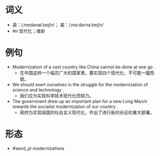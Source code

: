 # 词义
- 英：/ˌmɒdənaɪˈzeɪʃn/； 美：/ˌmɑːdərnəˈzeɪʃn/
- #n 现代化；维新
# 例句
- Modernization of a vast country like China cannot be done at one go .
	- 在中国这样一个幅员广大的国家里，要实现四个现代化，不可能一蹴而就。
- We should exert ourselves in the struggle for the modernization of science and technology .
	- 我们应为实现科学技术现代化而努力。
- The government drew up an important plan for a new Long March towards the socialist modernization of our country .
	- 政府为实现祖国的社会主义现代化，作出了进行新的长征的重大部署。
# 形态
- #word_pl modernizations
